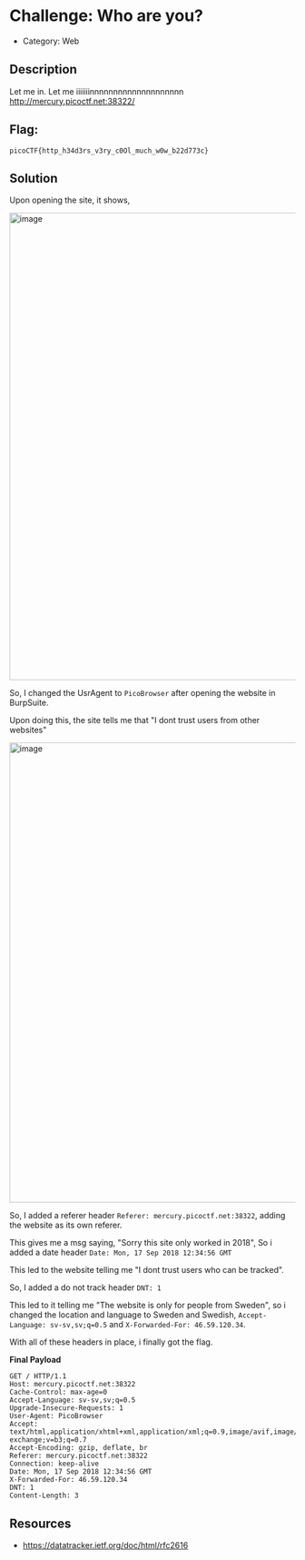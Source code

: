 # Challenge: Who are you?
- Category: Web

## Description
Let me in. Let me iiiiiiinnnnnnnnnnnnnnnnnnnn http://mercury.picoctf.net:38322/

## Flag: 
`picoCTF{http_h34d3rs_v3ry_c0Ol_much_w0w_b22d773c}`

## Solution
Upon opening the site, it shows,

<img width="1161" height="823" alt="image" src="https://github.com/user-attachments/assets/c4c6e15c-92f6-44a3-a30a-863ce8d3111e" />

So, I changed the UsrAgent to `PicoBrowser` after opening the website in BurpSuite.

Upon doing this, the site tells me that "I dont trust users from other websites"

<img width="1491" height="810" alt="image" src="https://github.com/user-attachments/assets/342e4b8b-2648-4bda-a6ef-73f46fbc6e60" />

So, I added a referer header `Referer: mercury.picoctf.net:38322`, adding the website as its own referer.

This gives me a msg saying, "Sorry this site only worked in 2018", So i added a date header `Date: Mon, 17 Sep 2018 12:34:56 GMT`

This led to the website telling me "I dont trust users who can be tracked".

So, I added a do not track header `DNT: 1`

This led to it telling me "The website is only for people from Sweden", so i changed the location and language to Sweden and Swedish, 
`Accept-Language: sv-sv,sv;q=0.5` and `X-Forwarded-For: 46.59.120.34`.

With all of these headers in place, i finally got the flag.

**Final Payload**
```
GET / HTTP/1.1
Host: mercury.picoctf.net:38322
Cache-Control: max-age=0
Accept-Language: sv-sv,sv;q=0.5
Upgrade-Insecure-Requests: 1
User-Agent: PicoBrowser
Accept: text/html,application/xhtml+xml,application/xml;q=0.9,image/avif,image/webp,image/apng,*/*;q=0.8,application/signed-exchange;v=b3;q=0.7
Accept-Encoding: gzip, deflate, br
Referer: mercury.picoctf.net:38322
Connection: keep-alive
Date: Mon, 17 Sep 2018 12:34:56 GMT
X-Forwarded-For: 46.59.120.34
DNT: 1
Content-Length: 3
```

## Resources
- https://datatracker.ietf.org/doc/html/rfc2616
